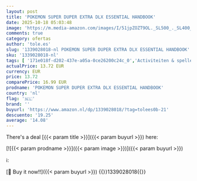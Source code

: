 ```yaml
---
layout: post
title: 'POKEMON SUPER DUPER EXTRA DLX ESSENTIAL HANDBOOK'
date: 2025-10-18 05:03:48
image: 'https://m.media-amazon.com/images/I/51jpZOZT9OL._SL500_._SL400_.jpg'
comments: true
category: ofertas
author: 'tole.es'
slug: '1339028018-nl POKEMON SUPER DUPER EXTRA DLX ESSENTIAL HANDBOOK'
sku: '1339028018-nl'
tags: [ '171e018f-d202-437e-a05a-0ce26200c24c_0','Activiteiten & spelletjes voor kinderen','Arborist Merchandising Root','Boeken','Engelstalige boeken','Featured Categories','Films voor kinderen','Kinderboeken','Kinderboeken met vraag-en-antwoordspellen','Kinderboeken over computer-entertainment en games','Kinderboeken over computers & technologie','Kinderboeken over podiumkunsten','Kinderboeken over spelletjes','Kunst & muziek voor kinderen','Naslagwerken voor kinderen','Onderwijs & referentie voor kinderen','Self Service','Special Features Stores','🇳🇱', ]
actualPrice: 13.72 EUR
currency: EUR
price: 13.72
comparePrice: 16.99 EUR
prodname: 'POKEMON SUPER DUPER EXTRA DLX ESSENTIAL HANDBOOK'
country: 'nl'
flag: '🇳🇱'
brand: ''
buyurl: 'https://www.amazon.nl/dp/1339028018/?tag=tolees0b-21'
descuento: '19.25'
average: '14.08'
---
```


There's a deal [{{< param title >}}]({{< param buyurl >}})  here:

[![{{< param prodname >}}]({{< param image >}})]({{< param buyurl >}})

ℹ️:


[🛒 Buy it now!!]({{< param buyurl >}})
{{<world>}}1339028018{{</world>}}
